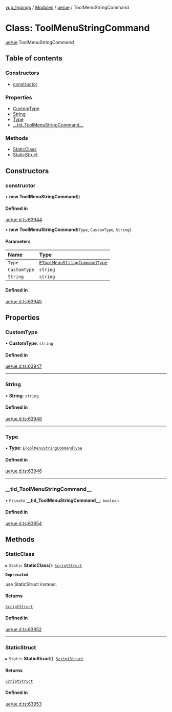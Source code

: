 [yug_typings](../README.md) / [Modules](../modules.md) / [ue/ue](../modules/ue_ue.md) / ToolMenuStringCommand

# Class: ToolMenuStringCommand

[ue/ue](../modules/ue_ue.md).ToolMenuStringCommand

## Table of contents

### Constructors

- [constructor](ue_ue.ToolMenuStringCommand.md#constructor)

### Properties

- [CustomType](ue_ue.ToolMenuStringCommand.md#customtype)
- [String](ue_ue.ToolMenuStringCommand.md#string)
- [Type](ue_ue.ToolMenuStringCommand.md#type)
- [\_\_tid\_ToolMenuStringCommand\_\_](ue_ue.ToolMenuStringCommand.md#__tid_toolmenustringcommand__)

### Methods

- [StaticClass](ue_ue.ToolMenuStringCommand.md#staticclass)
- [StaticStruct](ue_ue.ToolMenuStringCommand.md#staticstruct)

## Constructors

### constructor

• **new ToolMenuStringCommand**()

#### Defined in

[ue/ue.d.ts:63944](https://github.com/YugMetaverse/yug_typings/blob/25cad34/ue/ue.d.ts#L63944)

• **new ToolMenuStringCommand**(`Type`, `CustomType`, `String`)

#### Parameters

| Name | Type |
| :------ | :------ |
| `Type` | [`EToolMenuStringCommandType`](../enums/ue_ue.EToolMenuStringCommandType.md) |
| `CustomType` | `string` |
| `String` | `string` |

#### Defined in

[ue/ue.d.ts:63945](https://github.com/YugMetaverse/yug_typings/blob/25cad34/ue/ue.d.ts#L63945)

## Properties

### CustomType

• **CustomType**: `string`

#### Defined in

[ue/ue.d.ts:63947](https://github.com/YugMetaverse/yug_typings/blob/25cad34/ue/ue.d.ts#L63947)

___

### String

• **String**: `string`

#### Defined in

[ue/ue.d.ts:63948](https://github.com/YugMetaverse/yug_typings/blob/25cad34/ue/ue.d.ts#L63948)

___

### Type

• **Type**: [`EToolMenuStringCommandType`](../enums/ue_ue.EToolMenuStringCommandType.md)

#### Defined in

[ue/ue.d.ts:63946](https://github.com/YugMetaverse/yug_typings/blob/25cad34/ue/ue.d.ts#L63946)

___

### \_\_tid\_ToolMenuStringCommand\_\_

• `Private` **\_\_tid\_ToolMenuStringCommand\_\_**: `boolean`

#### Defined in

[ue/ue.d.ts:63954](https://github.com/YugMetaverse/yug_typings/blob/25cad34/ue/ue.d.ts#L63954)

## Methods

### StaticClass

▸ `Static` **StaticClass**(): [`ScriptStruct`](ue_ue.ScriptStruct.md)

**`Deprecated`**

use StaticStruct instead.

#### Returns

[`ScriptStruct`](ue_ue.ScriptStruct.md)

#### Defined in

[ue/ue.d.ts:63952](https://github.com/YugMetaverse/yug_typings/blob/25cad34/ue/ue.d.ts#L63952)

___

### StaticStruct

▸ `Static` **StaticStruct**(): [`ScriptStruct`](ue_ue.ScriptStruct.md)

#### Returns

[`ScriptStruct`](ue_ue.ScriptStruct.md)

#### Defined in

[ue/ue.d.ts:63953](https://github.com/YugMetaverse/yug_typings/blob/25cad34/ue/ue.d.ts#L63953)
